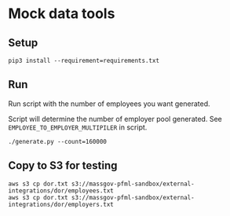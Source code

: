 # Mock data tools

## Setup

```
pip3 install --requirement=requirements.txt
```

## Run

Run script with the number of employees you want generated.

Script will determine the number of employer pool generated. See `EMPLOYEE_TO_EMPLOYER_MULTIPILER` in script.
```
./generate.py --count=160000
```

## Copy to S3 for testing

```
aws s3 cp dor.txt s3://massgov-pfml-sandbox/external-integrations/dor/employees.txt
aws s3 cp dor.txt s3://massgov-pfml-sandbox/external-integrations/dor/employers.txt
```
